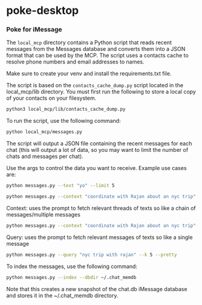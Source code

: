 # poke-desktop

### Poke for iMessage

The `local_mcp` directory contains a Python script that reads recent messages from the Messages database and converts them into a JSON format that can be used by the MCP. The script uses a contacts cache to resolve phone numbers and email addresses to names.

Make sure to create your venv and install the requirements.txt file.

The script is based on the `contacts_cache_dump.py` script located in the local_mcp/lib directory. You must first run the following to store a local copy of your contacts on your filesystem.

```bash
python3 local_mcp/lib/contacts_cache_dump.py
```

To run the script, use the following command:

```bash
python local_mcp/messages.py
```

The script will output a JSON file containing the recent messages for each chat (this will output a lot of data, so you may want to limit the number of chats and messages per chat).

Use the args to control the data you want to receive. Example use cases are:

```bash
python messages.py --text "yo" --limit 5
```

```bash
python messages.py --context "coordinate with Rajan about an nyc trip" --ctx_k 6 --ctx_threads 3 --dbdir ~/.chat_memdb --table messages
```

Context: uses the prompt to fetch relevant threads of texts so like a chain of messages/multiple messages
```bash
python messages.py --context "coordinate with Rajan about an nyc trip" --ctx_threads 2 --ctx_k 8
```

Query: uses the prompt to fetch relevant messages of texts so like a single message
```bash
python messages.py --query "nyc trip with rajan" --k 5 --pretty
```

To index the messages, use the following command:

```bash
python messages.py --index --dbdir ~/.chat_memdb
```

Note that this creates a new snapshot of the chat.db iMessage database and stores it in the ~/.chat_memdb directory. 


